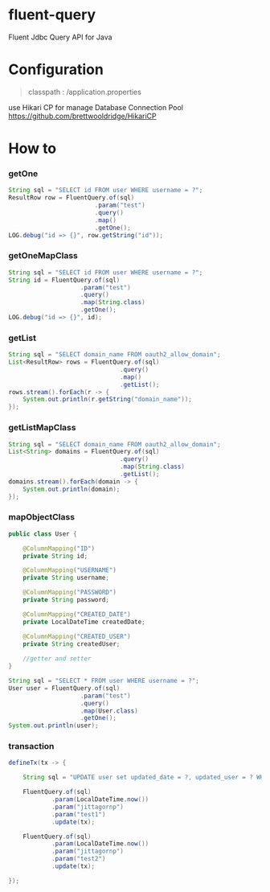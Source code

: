 # fluent-query
Fluent Jdbc Query API for Java

# Configuration
 
> classpath : /application.properties

use Hikari CP for manage Database Connection Pool  
https://github.com/brettwooldridge/HikariCP

# How to 

### getOne 
```java
String sql = "SELECT id FROM user WHERE username = ?";
ResultRow row = FluentQuery.of(sql)
                        .param("test")
                        .query()
                        .map()
                        .getOne();
LOG.debug("id => {}", row.getString("id"));
```
### getOneMapClass
```java
String sql = "SELECT id FROM user WHERE username = ?";
String id = FluentQuery.of(sql)
                    .param("test")
                    .query()
                    .map(String.class)
                    .getOne();
LOG.debug("id => {}", id);
```

### getList 
``` java
String sql = "SELECT domain_name FROM oauth2_allow_domain";
List<ResultRow> rows = FluentQuery.of(sql)
                               .query()
                               .map()
                               .getList();
rows.stream().forEach(r -> {
    System.out.println(r.getString("domain_name"));
});
```

### getListMapClass
``` java
String sql = "SELECT domain_name FROM oauth2_allow_domain";
List<String> domains = FluentQuery.of(sql)
                               .query()
                               .map(String.class)
                               .getList();
domains.stream().forEach(domain -> {
    System.out.println(domain);
});
```

### mapObjectClass
``` java
public class User {

    @ColumnMapping("ID")
    private String id;

    @ColumnMapping("USERNAME")
    private String username;

    @ColumnMapping("PASSWORD")
    private String password;

    @ColumnMapping("CREATED_DATE")
    private LocalDateTime createdDate;

    @ColumnMapping("CREATED_USER")
    private String createdUser;
    
    //getter and setter 
}

String sql = "SELECT * FROM user WHERE username = ?";
User user = FluentQuery.of(sql)
                    .param("test")
                    .query()
                    .map(User.class)
                    .getOne();
System.out.println(user);
```

### transaction
``` java
defineTx(tx -> {

    String sql = "UPDATE user set updated_date = ?, updated_user = ? WHERE username = ?";

    FluentQuery.of(sql)
            .param(LocalDateTime.now())
            .param("jittagornp")
            .param("test1")
            .update(tx);

    FluentQuery.of(sql)
            .param(LocalDateTime.now())
            .param("jittagornp")
            .param("test2")
            .update(tx);

});
```
